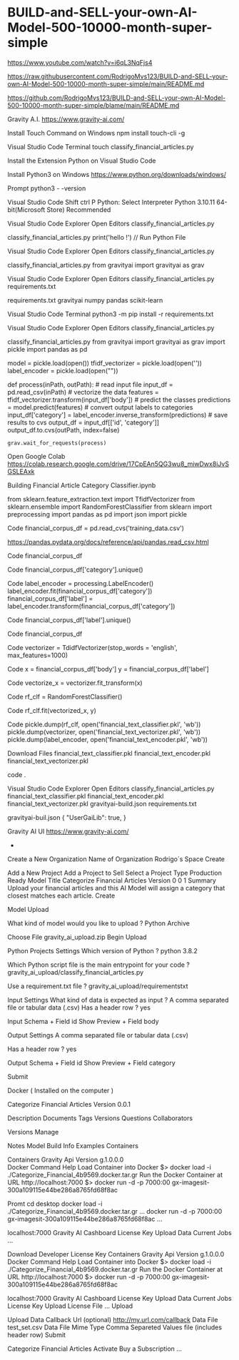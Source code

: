 # BUILD-and-SELL-your-own-AI-Model-500-10000-month-super-simple

https://www.youtube.com/watch?v=i6qL3NqFjs4 

https://raw.githubusercontent.com/RodrigoMvs123/BUILD-and-SELL-your-own-AI-Model-500-10000-month-super-simple/main/README.md 

https://github.com/RodrigoMvs123/BUILD-and-SELL-your-own-AI-Model-500-10000-month-super-simple/blame/main/README.md

Gravity A.I.
https://www.gravity-ai.com/ 

Install Touch Command on Windows
npm install touch-cli -g

Visual Studio Code
Terminal
touch classify_financial_articles.py

Install the Extension Python on Visual Studio Code

Install Python3 on Windows
https://www.python.org/downloads/windows/ 

Prompt
python3 - -version 

Visual Studio Code
Shift ctrl P
Python: Select Interpreter 
Python 3.10.11 64-bit(Microsoft Store) Recommended 

Visual Studio Code
Explorer 
Open Editors
classify_financial_articles.py

classify_financial_articles.py
print('hello !') // Run Python File 


Visual Studio Code
Explorer 
Open Editors
classify_financial_articles.py

classify_financial_articles.py
from gravityai import gravityai as grav

Visual Studio Code
Explorer 
Open Editors
classify_financial_articles.py
requirements.txt

requirements.txt
gravityai
numpy
pandas
scikit-learn

Visual Studio Code
Terminal
python3 -m pip install -r requirements.txt

Visual Studio Code
Explorer 
Open Editors
classify_financial_articles.py

classify_financial_articles.py
from gravityai import gravityai as grav
import pickle
import pandas as pd 

model = pickle.load(open())
tfidf_vectorizer = pickle.load(open(''))
label_encoder = pickle.load(open(""))

def process(inPath, outPath):
    # read input file
    input_df = pd.read_csv(inPath)
    # vectorize the data
    features = tfidf_vectorizer.transform(input_df['body'])
    # predict the classes 
    predictions = model.predict(features)
    # convert output labels to categories
    input_df['category'] = label_encoder.inverse_transform(predictions)
    # save results to cvs 
    output_df = input_df[['id', 'category']]
    output_df.to.cvs(outPath, index=false)

    grav.wait_for_requests(process)

Open Google Colab
https://colab.research.google.com/drive/17CpEAn5QG3wu8_miwDwx8iJvSGSLEAxk 

Building Financial Article Category Classifier.ipynb

from sklearn.feature_extraction.text import TfidfVectorizer
from sklearn.ensemble import RandomForestClassifier 
from sklearn import preprocessing
import pandas as pd
import json
import pickle

Code
financial_corpus_df = pd.read_cvs('training_data.csv')

https://pandas.pydata.org/docs/reference/api/pandas.read_csv.html 

Code
financial_corpus_df

Code
financial_corpus_df['category'].unique()

Code
label_encoder = processing.LabelEncoder()
label_encoder.fit(financial_corpus_df['category'])
financial_corpus_df['label'] = label_encoder.transform(financial_corpus_df['category'])

Code
financial_corpus_df['label'].unique()

Code
financial_corpus_df

Code
vectorizer = TdidfVectorizer(stop_words = 'english', max_features=1000)

Code
x = financial_corpus_df['body']
y = financial_corpus_df['label']

Code
vectorize_x = vectorizer.fit_transform(x)

Code
rf_clf = RandomForestClassifier()

Code
rf_clf.fit(vectorized_x, y)

Code
pickle.dump(rf_clf, open('financial_text_classifier.pkl', 'wb'))
pickle.dump(vectorizer, open('financial_text_vectorizer.pkl', 'wb'))
pickle.dump(label_encoder, open('financial_text_encoder.pkl', 'wb'))

Download Files 
financial_text_classifier.pkl
financial_text_encoder.pkl
financial_text_vectorizer.pkl

code .

Visual Studio Code
Explorer
Open Editors 
classify_financial_articles.py
financial_text_classifier.pkl
financial_text_encoder.pkl
financial_text_vectorizer.pkl
gravityai-build.json
requirements.txt

gravityai-buil.json
{
    "UserGaiLib": true,
}

Gravity AI UI
https://www.gravity-ai.com/  

+
Create a New Organization
Name of Organization
Rodrigo´s Space
Create

Add a New Project
Add a Project to Sell
Select a Project Type
Production Ready Model
Title
Categorize Financial Articles
Version
0 0 1
Summary
Upload your financial articles and this AI Model will assign a category that closest matches each article.
Create

Model Upload
 
What kind of model would you like to upload ?
Python Archive

Choose File
gravity_ai_upload.zip
Begin Upload

Python Projects Settings 
Which version of Python ?
python 3.8.2

Which Python script file is the main entrypoint for your code ?
gravity_ai_upload/classify_financial_articles.py

Use a requirement.txt file ?
gravity_ai_upload/requirementstxt

Input Settings 
What kind of data is expected as input ?
A comma separated file or tabular data (.csv)
Has a header row ?
yes

Input Schema
+
Field
id
Show Preview
+
Field
body

Output Settings 
A comma separated file or tabular data (.csv)

Has a header row ?
yes

Output Schema
+
Field
id
Show Preview
+
Field
category

Submit 

Docker ( Installed on the computer ) 

Categorize Financial Articles
Version 0.0.1

Description Documents Tags Versions Questions Collaborators 

Versions
Manage

Notes Model Build Info Examples Containers

Containers 
Gravity Api Version g.1.0.0.0        
Docker Command Help
Load Container into Docker
$> docker load -i ./Categorize_Financial_4b9569.docker.tar.gr
	Run the Docker Container at URL http://localhost:7000
$> docker run -d -p 7000:00 gx-imagesit-300a109115e44be286a8765fd68f8ac

Promt
cd desktop
docker load -i ./Categorize_Financial_4b9569.docker.tar.gr
…
docker run -d -p 7000:00 gx-imagesit-300a109115e44be286a8765fd68f8ac
…

localhost:7000
Gravity AI 
Cashboard   License Key   Upload Data   Current Jobs
…

Download
Developer License Key
Containers 
Gravity Api Version g.1.0.0.0        
Docker Command Help
Load Container into Docker
$> docker load -i ./Categorize_Financial_4b9569.docker.tar.gr
	Run the Docker Container at URL http://localhost:7000
$> docker run -d -p 7000:00 gx-imagesit-300a109115e44be286a8765fd68f8ac

localhost:7000
Gravity AI 
Cashboard   License Key   Upload Data   Current Jobs
License Key
Upload License File
…   Upload

Upload Data
Callback Url (optional)
http://my.url.com/callback
Data File
test_set.csv
Data File Mime Type
Comma Separeted Values file (includes header row)
Submit 

Categorize Financial Articles
Activate 
Buy a Subscription 
…













